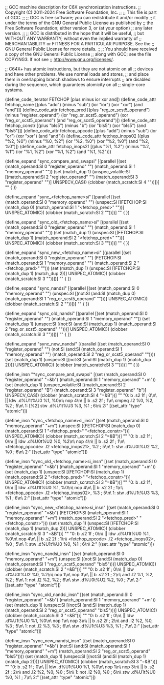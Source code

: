 ;; GCC machine description for C6X synchronization instructions.
;; Copyright (C) 2011-2024 Free Software Foundation, Inc.
;;
;; This file is part of GCC.
;;
;; GCC is free software; you can redistribute it and/or modify
;; it under the terms of the GNU General Public License as published by
;; the Free Software Foundation; either version 3, or (at your option)
;; any later version.
;;
;; GCC is distributed in the hope that it will be useful,
;; but WITHOUT ANY WARRANTY; without even the implied warranty of
;; MERCHANTABILITY or FITNESS FOR A PARTICULAR PURPOSE.  See the
;; GNU General Public License for more details.
;;
;; You should have received a copy of the GNU General Public License
;; along with GCC; see the file COPYING3.  If not see
;; <http://www.gnu.org/licenses/>.

;; C64X+ has atomic instructions, but they are not atomic on all
;; devices and have other problems.  We use normal loads and stores,
;; and place them in overlapping branch shadows to ensure interrupts
;; are disabled during the sequence, which guarantees atomicity on all
;; single-core systems.

(define_code_iterator FETCHOP [plus minus ior xor and])
(define_code_attr fetchop_name
  [(plus "add") (minus "sub") (ior "ior") (xor "xor") (and "and")])
(define_code_attr fetchop_pred
  [(plus "reg_or_scst5_operand") (minus "register_operand")
   (ior "reg_or_scst5_operand") (xor "reg_or_scst5_operand")
   (and "reg_or_scst5_operand")])
(define_code_attr fetchop_constr
  [(plus "bIs5") (minus "b") (ior "bIs5") (xor "bIs5") (and "bIs5")])
(define_code_attr fetchop_opcode
  [(plus "add") (minus "sub") (ior "or") (xor "xor") (and "and")])
(define_code_attr fetchop_inops02
  [(plus "%2, %0") (minus "%0, %2") (ior "%2, %0") (xor "%2, %0")
   (and "%2, %0")])
(define_code_attr fetchop_inops21
  [(plus "%1, %2") (minus "%2, %1") (ior "%1, %2") (xor "%1, %2")
   (and "%1, %2")])

(define_expand "sync_compare_and_swapsi"
  [(parallel
     [(set (match_operand:SI 0 "register_operand" "")
	   (match_operand:SI 1 "memory_operand" ""))
      (set (match_dup 1)
	   (unspec_volatile:SI
	     [(match_operand:SI 2 "register_operand" "")
	      (match_operand:SI 3 "register_operand" "")]
	     UNSPECV_CAS))
      (clobber (match_scratch:SI 4 ""))])]
  ""
{
})

(define_expand "sync_<fetchop_name>si"
  [(parallel
    [(set (match_operand:SI 0 "memory_operand" "")
	  (unspec:SI
	   [(FETCHOP:SI (match_dup 0)
			(match_operand:SI 1 "<fetchop_pred>" ""))]
	   UNSPEC_ATOMIC))
     (clobber (match_scratch:SI 2 ""))])]
  ""
{
})

(define_expand "sync_old_<fetchop_name>si"
  [(parallel
    [(set (match_operand:SI 0 "register_operand" "")
	  (match_operand:SI 1 "memory_operand" ""))
     (set (match_dup 1)
	  (unspec:SI
	   [(FETCHOP:SI (match_dup 1)
			(match_operand:SI 2 "<fetchop_pred>" ""))]
	   UNSPEC_ATOMIC))
     (clobber (match_scratch:SI 3 ""))])]
  ""
{
})

(define_expand "sync_new_<fetchop_name>si"
  [(parallel
    [(set (match_operand:SI 0 "register_operand" "")
	  (FETCHOP:SI (match_operand:SI 1 "memory_operand" "")
		      (match_operand:SI 2 "<fetchop_pred>" "")))
     (set (match_dup 1)
	  (unspec:SI [(FETCHOP:SI (match_dup 1) (match_dup 2))]
		     UNSPEC_ATOMIC))
     (clobber (match_scratch:SI 3 ""))])]
  ""
{
})

(define_expand "sync_nandsi"
  [(parallel
    [(set (match_operand:SI 0 "memory_operand" "")
	  (unspec:SI
	   [(not:SI (and:SI (match_dup 0)
			    (match_operand:SI 1 "reg_or_scst5_operand" "")))]
	   UNSPEC_ATOMIC))
     (clobber (match_scratch:SI 2 ""))])]
  ""
{
})

(define_expand "sync_old_nandsi"
  [(parallel
    [(set (match_operand:SI 0 "register_operand" "")
	  (match_operand:SI 1 "memory_operand" ""))
     (set (match_dup 1)
	  (unspec:SI
	   [(not:SI (and:SI (match_dup 1)
		    (match_operand:SI 2 "reg_or_scst5_operand" "")))]
	   UNSPEC_ATOMIC))
     (clobber (match_scratch:SI 3 ""))])]
  ""
{
})

(define_expand "sync_new_nandsi"
  [(parallel
    [(set (match_operand:SI 0 "register_operand" "")
	  (not:SI (and:SI (match_operand:SI 1 "memory_operand" "")
			  (match_operand:SI 2 "reg_or_scst5_operand" ""))))
     (set (match_dup 1)
	  (unspec:SI [(not:SI (and:SI (match_dup 1) (match_dup 2)))]
		     UNSPEC_ATOMIC))
     (clobber (match_scratch:SI 3 ""))])]
  ""
{
})

(define_insn "*sync_compare_and_swapsi"
  [(set (match_operand:SI 0 "register_operand" "=&b")
	(match_operand:SI 1 "memory_operand" "+m"))
   (set (match_dup 1)
	(unspec_volatile:SI
	  [(match_operand:SI 2 "register_operand" "B")
	   (match_operand:SI 3 "register_operand" "b")]
	  UNSPECV_CAS))
   (clobber (match_scratch:SI 4 "=&B"))]
  ""
  "0: b .s2 1f ; 0\n\\
   || ldw .d%U1t%U0 %1, %0\n\\
   nop 4\n\\
|| b .s2 2f ; 1\n\\
   cmpeq .l2 %0, %2, %2 ; 5\n\\
1: [%2] stw .d%U1t%U3 %3, %1 ; 6\n\\
2:"
  [(set_attr "type" "atomic")])

(define_insn "sync_<fetchop_name>si_insn"
  [(set (match_operand:SI 0 "memory_operand" "+m")
	(unspec:SI
	  [(FETCHOP:SI (match_dup 0)
	     (match_operand:SI 1 "<fetchop_pred>" "<fetchop_constr>"))]
	  UNSPEC_ATOMIC))
   (clobber (match_scratch:SI 2 "=&B"))]
  ""
  "0: b .s2 1f ; 0\n\\
|| ldw .d%U0t%U2 %0, %2\n\\
   nop 4\n\\
|| b .s2 2f ; 1\n\\
   <fetchop_opcode> .l2 <fetchop_inops21>, %2 ; 5\n\\
1: stw .d%U0t%U2 %2, %0 ; 6\n\\
2:"
  [(set_attr "type" "atomic")])

(define_insn "sync_old_<fetchop_name>si_insn"
  [(set (match_operand:SI 0 "register_operand" "=&b")
	(match_operand:SI 1 "memory_operand" "+m"))
   (set (match_dup 1)
	(unspec:SI
	  [(FETCHOP:SI (match_dup 1)
	     (match_operand:SI 2 "<fetchop_pred>" "<fetchop_constr>"))]
	  UNSPEC_ATOMIC))
   (clobber (match_scratch:SI 3 "=&B"))]
  ""
  "0: b .s2 1f ; 0\n\\
|| ldw .d%U1t%U0 %1, %0\n\\
   nop 4\n\\
|| b .s2 2f ; 1\n\\
   <fetchop_opcode> .l2 <fetchop_inops02>, %3 ; 5\n\\
1: stw .d%U1t%U3 %3, %1 ; 6\n\\
2:"
  [(set_attr "type" "atomic")])

(define_insn "sync_new_<fetchop_name>si_insn"
  [(set (match_operand:SI 0 "register_operand" "=&b")
	(FETCHOP:SI (match_operand:SI 1 "memory_operand" "+m")
	   (match_operand:SI 2 "<fetchop_pred>" "<fetchop_constr>")))
   (set (match_dup 1)
	(unspec:SI
	  [(FETCHOP:SI (match_dup 1)
		       (match_dup 2))]
	  UNSPEC_ATOMIC))
   (clobber (match_scratch:SI 3 "=&B"))]
  ""
  "0: b .s2 1f ; 0\n\\
|| ldw .d%U1t%U0 %1, %0\n\\
   nop 4\n\\
|| b .s2 2f ; 1\n\\
   <fetchop_opcode> .l2 <fetchop_inops02>, %0 ; 5\n\\
1: stw .d%U1t%U0 %0, %1 ; 6\n\\
2:"
  [(set_attr "type" "atomic")])

(define_insn "sync_nandsi_insn"
  [(set (match_operand:SI 0 "memory_operand" "+m")
	(unspec:SI
	  [(not:SI (and:SI (match_dup 0)
			   (match_operand:SI 1 "reg_or_scst5_operand" "bIs5")))]
	  UNSPEC_ATOMIC))
   (clobber (match_scratch:SI 2 "=&B"))]
  ""
  "0: b .s2 1f ; 0\n\\
|| ldw .d%U0t%U2 %0, %2\n\\
   nop 1\n\\
   nop 3\n\\
|| b .s2 2f ; 2\n\\
   and .l2 %1, %2, %2 ; 5\n\\
1: not .l2 %2, %2 ; 6\n\\
   stw .d%U0t%U2 %2, %0 ; 7\n\\
2:"
  [(set_attr "type" "atomic")])

(define_insn "sync_old_nandsi_insn"
  [(set (match_operand:SI 0 "register_operand" "=&b")
	(match_operand:SI 1 "memory_operand" "+m"))
   (set (match_dup 1)
	(unspec:SI
	  [(not:SI (and:SI (match_dup 1)
			   (match_operand:SI 2 "reg_or_scst5_operand" "bIs5")))]
	  UNSPEC_ATOMIC))
   (clobber (match_scratch:SI 3 "=&B"))]
  ""
  "0: b .s2 1f ; 0\n\\
|| ldw .d%U1t%U0 %1, %0\n\\
   nop 1\n\\
   nop 3\n\\
|| b .s2 2f ; 2\n\\
   and .l2 %2, %0, %3 ; 5\n\\
1: not .l2 %3, %3 ; 6\n\\
   stw .d%U1t%U3 %3, %1 ; 7\n\\
2:"
  [(set_attr "type" "atomic")])

(define_insn "sync_new_nandsi_insn"
  [(set (match_operand:SI 0 "register_operand" "=&b")
	(not:SI (and:SI (match_operand:SI 1 "memory_operand" "+m")
			(match_operand:SI 2 "reg_or_scst5_operand" "bIs5"))))
   (set (match_dup 1)
	(unspec:SI
	  [(not:SI (and:SI (match_dup 1) (match_dup 2)))]
	  UNSPEC_ATOMIC))
   (clobber (match_scratch:SI 3 "=&B"))]
  ""
  "0: b .s2 1f ; 0\n\\
|| ldw .d%U1t%U0 %1, %0\n\\
   nop 1\n\\
   nop 3\n\\
|| b .s2 2f ; 2\n\\
   and .l2 %2, %0, %0 ; 5\n\\
1: not .l2 %0, %0 ; 6\n\\
   stw .d%U1t%U0 %0, %1 ; 7\n\\
2:"
  [(set_attr "type" "atomic")])
